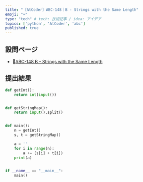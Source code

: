 ```yaml
---
title: "［AtCoder］ABC-148｜B - Strings with the Same Length"
emoji: "⌨️"
type: "tech" # tech: 技術記事 / idea: アイデア
topics: ['python', 'AtCoder', 'abc']
published: true
---
```


## 設問ページ

- 🔗[ABC-148 B - Strings with the Same Length](https://atcoder.jp/contests/abc148/tasks/abc148_b)

## 提出結果

```python
def getInt():
    return int(input())


def getStringMap():
    return input().split()


def main():
    n = getInt()
    s, t = getStringMap()

    a = ''
    for i in range(n):
        a += (s[i] + t[i])
    print(a)


if __name__ == "__main__":
    main()
```
